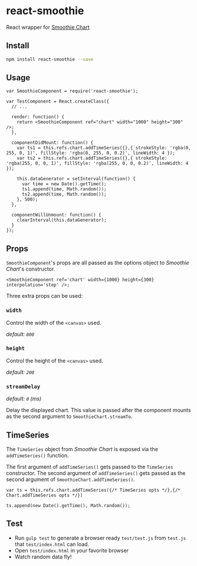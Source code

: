 # react-smoothie

React wrapper for [Smoothie Chart](http://smoothiecharts.org/)

## Install

```bash
npm install react-smoothie --save
```

## Usage

```nodejs
var SmoothieComponent = require('react-smoothie');

var TestComponent = React.createClass({
  // ...

  render: function() {
    return <SmoothieComponent ref="chart" width="1000" height="300" />;
  },

  componentDidMount: function() {
    var ts1 = this.refs.chart.addTimeSeries({},{ strokeStyle: 'rgba(0, 255, 0, 1)', fillStyle: 'rgba(0, 255, 0, 0.2)', lineWidth: 4 });
    var ts2 = this.refs.chart.addTimeSeries({},{ strokeStyle: 'rgba(255, 0, 0, 1)', fillStyle: 'rgba(255, 0, 0, 0.2)', lineWidth: 4 });

    this.dataGenerator = setInterval(function() {
      var time = new Date().getTime();
      ts1.append(time, Math.random());
      ts2.append(time, Math.random());
    }, 500);
  },

  componentWillUnmount: function() {
    clearInterval(this.dataGenerator);
  }
});
```

## Props

`SmoothieComponent`'s props are all passed as the options object to _Smoothie Chart_'s constructor.

```nodejs
<SmoothieComponent ref='chart' width={1000} height={300} interpolation='step' />;
```

Three extra props can be used:

### `width`

Control the width of the `<canvas>` used.

_default: `800`_

### `height`

Control the height of the `<canvas>` used.

_default: `200`_

### `streamDelay`

_default: `0` (ms)_

Delay the displayed chart. This value is passed after the component mounts as the second argument to `SmoothieChart.streamTo`.

## TimeSeries

The `TimeSeries` object from _Smoothie Chart_ is exposed via the `addTimeSeries()` function.

The first argument of `addTimeSeries()` gets passed to the `TimeSeries` constructor.
The second argument of `addTimeSeries()` gets passed as the second argument of `SmoothieChart.addTimeSeries()`.

```nodejs
var ts = this.refs.chart.addTimeSeries({/* TimeSeries opts */},{/* Chart.addTimeSeries opts */})

ts.append(new Date().getTime(), Math.random());
```

## Test

- Run `gulp test` to generate a browser ready `test/test.js` from `test.js` that `test/index.html` can load.
- Open `test/index.html` in your favorite browser
- Watch random data fly!
